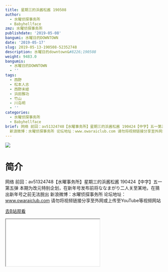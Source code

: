 ```yaml
---
title: 星期三的浜酱松酱 190508
author:
  - 水曜侦探事务所
  - Babyhellface
zmz: 水曜侦探事务所
publishdate: '2019-05-08'
bangumi: 水曜日的DOWNTOWN
date: '2019-05-17'
slug: 2019-05-13-190508-52352748
description: 水曜日的downtown&#8226;190508
weight: 9483.0
bangumis:
  - 水曜日的DOWNTOWN
  - ''
tags:
  - 西野
  - 松本人志
  - 西野未姫
  - 浜田雅功
  - 竹山
  - 川岛明
  - ''
categories:
  - 水曜侦探事务所
  - Babyhellface
brief: 网络 前回：av51324748【水曜事务所】星期三的浜酱松酱 190424【中字】五一第五弹 本期为改元特别企划，在新年号发布前将ななまがり二人关至某地，在猜出新年号之前无法脱出
  新浪微博：水曜侦探事务所 论坛地址：www.owaraiclub.com 请勿将视频链接分享至外网或上传至YouTube等视频网站
---
```

![](https://raw.githubusercontent.com/tcgriffith/owaraisite/master/static/tmpimg/dc53d7d454759a6be34781b347e558057f5c03c9.jpg.480.jpg)
# 简介  
网络
前回：av51324748【水曜事务所】星期三的浜酱松酱 190424【中字】五一第五弹
本期为改元特别企划，在新年号发布前将ななまがり二人关至某地，在猜出新年号之前无法脱出
新浪微博：水曜侦探事务所    论坛地址：www.owaraiclub.com
请勿将视频链接分享至外网或上传至YouTube等视频网站  

[去B站观看](https://www.bilibili.com/video/av52352748/)
<div class ="resp-container"><iframe class="testiframe" src="//player.bilibili.com/player.html?aid=52352748"", scrolling="no", allowfullscreen="true" > </iframe></div> 
